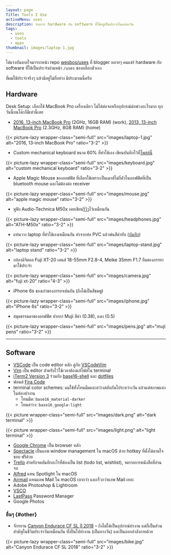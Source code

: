 ```yaml
---
layout: page
Title: Tools I Use
activeMenu: uses
description: รายการ hardware กับ software ที่ใช้อยู่เป็นประจำในแต่ละวัน
tags:
  - uses
  - tools
  - apps
thumbnail: images/laptop-1.jpg
---
```


ได้แรงบันดาลใจมาจากหน้า repo [wesbos/uses](https://github.com/wesbos/awesome-uses) ที่ blogger หลายๆ คนแชร์ hardware กับ software ที่ใช้เป็นประจำผ่านหน้า `/uses` ของบล็อกตัวเอง

ที่ผมใช้ประจำจริงๆ แล้วมีอยู่ไม่กี่อย่าง มีประมาณนี้ครับ

## Hardware

Desk Setup: เลือกใช้ MacBook Pro เครื่องเดียว ไม่ได้ต่อจอหรืออุปกรณ์ต่อพ่วงอะไรมาก ทุกวันนี้บนโต๊ะก็มีเท่านี้เลย

- [2016, 13-inch MacBook Pro](https://support.apple.com/kb/SP747?locale=en_US) (2GHz, 16GB RAM) (work),
  [2013, 13-inch MacBook Pro](https://support.apple.com/kb/SP691?locale=en_US) (2.3GHz, 8GB RAM) (home)

{{< picture-lazy wrapper-class="semi-full" src="images/laptop-1.jpg" alt="2016, 13-inch MacBook Pro" ratio="3-2" >}}

- Custom mechanical keyboard ขนาด 60% ที่ทำใช้เอง เขียนบันทึกไว้ที่[โพสต์นี้](https://armno.in.th/2019/05/01/custom-mechanical-keyboard-build-2/)

{{< picture-lazy wrapper-class="semi-full" src="images/keyboard.jpg" alt="custom mechanical keyboard" ratio="3-2" >}}

- Apple Magic Mouse ของออฟฟิศ ที่เลือกใช้เพราะเป็นเมาส์ไม่กี่ตัวในออฟฟิศที่เป็น bluetooth mouse และไม่ต้องต่อ receiver

{{< picture-lazy wrapper-class="semi-full" src="images/mouse.jpg" alt="apple magic mouse" ratio="3-2" >}}

- หูฟัง Audio-Technica M50x เคยเขียน[รีวิว](https://armno.in.th/2015/08/04/audio-technica-ath-m50x/)ไว้เหมือนกัน

{{< picture-lazy wrapper-class="semi-full" src="images/headphones.jpg" alt="ATH-M50x" ratio="3-2" >}}

- แท่นวาง laptop ที่ทำใช้เองเหมือนกัน ทำจากท่อ PVC แล้วพ่นสีดำทับ ([บันทึก](https://armno.wordpress.com/2019/05/08/850-pvc/))

{{< picture-lazy wrapper-class="semi-full" src="images/laptop-stand.jpg" alt="laptop stand" ratio="3-2" >}}

- กล้องดิจิตอล Fuji XT-20 เลนส์ 18-55mm F2.8-4, Meike 35mm F1.7 ยืมของภรรยามาใช้ประจำ

{{< picture-lazy wrapper-class="semi-full" src="images/camera.jpg" alt="fuji xt-20" ratio="4-3" >}}

- iPhone 6s ของเก่าของภรรยาเช่นกัน (ถึงได้เป็นสีชมพู)

{{< picture-lazy wrapper-class="semi-full" src="images/iphone.jpg" alt="iPhone 6s" ratio="3-2" >}}

- สมุดธรรมดาของออฟฟิศ ปากกา Muji สีดำ (0.38), แดง (0.5)

{{< picture-lazy wrapper-class="semi-full" src="images/pens.jpg" alt="muji pens" ratio="3-2" >}}

---

## Software

- [VSCode](https://code.visualstudio.com/) เป็น code editor หลัก คู่กับ [VSCodeVim](https://github.com/VSCodeVim/Vim)
- [Vim](https://www.vim.org/) เป็น editor สำหรับไว้ใช้เวลาต้องแก้ไฟล์ใน terminal
- [iTerm2 Version 3](https://www.iterm2.com/version3.html) ร่วมกับ [base16-shell](https://github.com/chriskempson/base16-shell) และ [dotfiles ](https://github.com/armno/dotfiles)
- ฟอนต์ [Fira Code](https://armno.in.th/2017/08/10/fira-code-font-for-coding/)
- terminal color schemes: ผมใช้ทั้งโทนมืดและสว่างสลับกันไประหว่างวัน แล้วแต่สภาพแสงในห้องทำงาน
  - โทนมืด: `base16_material-darker`
  - โทนสว่าง: `base16_google-light`

{{< picture wrapper-class="semi-full" src="images/dark.png" alt="dark terminal" >}}

{{< picture wrapper-class="semi-full" src="images/light.png" alt="light terminal" >}}

- [Google Chrome](https://www.google.com/chrome/) เป็น browser หลัก
- [Spectacle](https://www.spectacleapp.com/) เป็นแอพ window management ใน macOS ด้วย hotkey ที่ตั้งได้ตามใจชอบ ฟรีด้วย
- [Trello](https://trello.com) สำหรับจดบันทึกอะไรที่ต้องเป็น list (todo list, wishlist), จดรายการหนังสือที่อ่านจบ
- [Alfred](https://www.alfredapp.com/) แทน Spotlight ใน macOS
- [Airmail](https://airmailapp.com/) แทนแอพ Mail ใน macOS เบากว่า และเร็วกว่าแอพ Mail เยอะ
- Adobe Photoshop & Lightroom
- [VSCO](https://vsco.co/)
- [LastPass](http://lastpass.com) Password Manager
- Google Photos

### อื่นๆ {#other}

- จักรยาน [Canyon Endurace CF SL ปี 2018](https://armno.in.th/2019/01/28/ordering-a-canyon-bike-review/) &ndash; ถึงไม่ได้เป็นอุปกรณ์ทำงาน แต่ก็เป็นส่วนสำคัญในชีวิตประจำวันเหมือนกัน ทั้งปั่นไปทำงาน (เป็นบางวัน) และปั่นออกกำลังกายด้วย

{{< picture-lazy wrapper-class="semi-full" src="images/bike.jpg" alt="Canyon Endurace CF SL 2018" ratio="3-2" >}}
